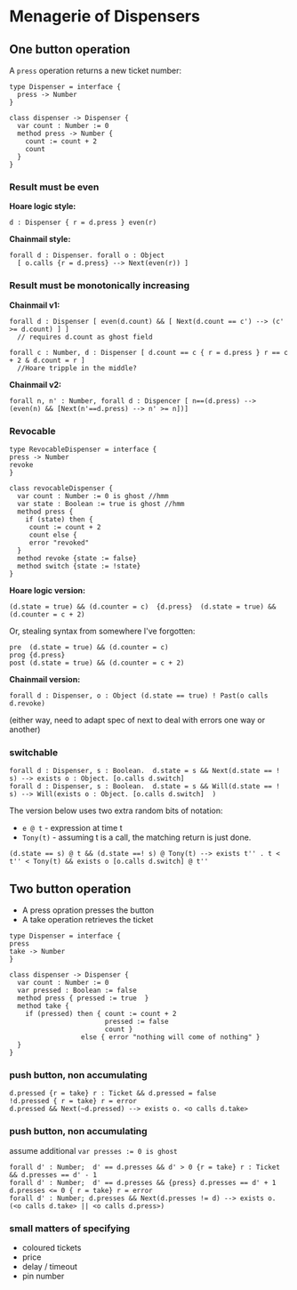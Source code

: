 Menagerie of Dispensers
=======================

## One button operation

A `press` operation returns a new ticket number:

```
type Dispenser = interface {
  press -> Number
}

class dispenser -> Dispenser {
  var count : Number := 0
  method press -> Number { 
    count := count + 2
    count
  }
}
```

### Result must be even

**Hoare logic style:**

```
d : Dispenser { r = d.press } even(r) 
```
**Chainmail style:**

```
forall d : Dispenser. forall o : Object 
  [ o.calls {r = d.press} --> Next(even(r)) ]
```

### Result must be monotonically increasing 

**Chainmail v1:**


```
forall d : Dispenser [ even(d.count) && [ Next(d.count == c') --> (c' >= d.count) ] ]
  // requires d.count as ghost field

forall c : Number, d : Dispenser [ d.count == c { r = d.press } r == c + 2 & d.count = r ]
  //Hoare tripple in the middle?
```

**Chainmail v2:**

```
forall n, n' : Number, forall d : Dispencer [ n==(d.press) --> (even(n) && [Next(n'==d.press) --> n' >= n])]
```

### Revocable

```
type RevocableDispenser = interface {
press -> Number
revoke
}

class revocableDispenser {
  var count : Number := 0 is ghost //hmm
  var state : Boolean := true is ghost //hmm
  method press {
    if (state) then { 
     count := count + 2
     count else {
     error "revoked"
  }
  method revoke {state := false}
  method switch {state := !state}
}
```

**Hoare logic version:**

```
(d.state = true) && (d.counter = c)  {d.press}  (d.state = true) && (d.counter = c + 2)
```


Or, stealing syntax from somewhere I've forgotten:

```
pre  (d.state = true) && (d.counter = c)
prog {d.press}
post (d.state = true) && (d.counter = c + 2)
```

**Chainmail version:**

```
forall d : Dispenser, o : Object (d.state == true) ! Past(o calls d.revoke)
```

(either way, need to adapt spec of next to deal with errors one way or another)

### switchable

```
forall d : Dispenser, s : Boolean.  d.state = s && Next(d.state == ! s) --> exists o : Object. [o.calls d.switch]
forall d : Dispenser, s : Boolean.  d.state = s && Will(d.state == ! s) --> Will(exists o : Object. [o.calls d.switch]  )
```

The version below uses two extra random bits of notation:

*  `e @ t` - expression at time t
* `Tony(t)` - assuming t is a call, the matching return is just done.

```
(d.state == s) @ t && (d.state ==! s) @ Tony(t) --> exists t'' . t < t'' < Tony(t) && exists o [o.calls d.switch] @ t''
```

## Two button operation

* A press opration presses the button
* A take operation retrieves the ticket

```
type Dispenser = interface {
press 
take -> Number
}

class dispenser -> Dispenser {
  var count : Number := 0
  var pressed : Boolean := false
  method press { pressed := true  }
  method take { 
    if (pressed) then { count := count + 2
                        pressed := false
                        count }
                  else { error "nothing will come of nothing" } 
  }
}
```

### push button, non accumulating

```
d.pressed {r = take} r : Ticket && d.pressed = false
!d.pressed { r = take} r = error
d.pressed && Next(~d.pressed) --> exists o. <o calls d.take>  
```

### push button, non accumulating

assume additional ``var presses := 0 is ghost``


```
forall d' : Number;  d' == d.presses && d' > 0 {r = take} r : Ticket && d.presses == d' - 1 
forall d' : Number;  d' == d.presses && {press} d.presses == d' + 1 
d.presses <= 0 { r = take} r = error
forall d' : Number; d.presses && Next(d.presses != d) --> exists o. (<o calls d.take> || <o calls d.press>)  
```

### small matters of specifying

* coloured tickets
* price 
* delay / timeout
* pin number
